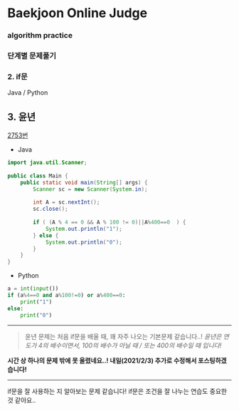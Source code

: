 # Baekjoon Online Judge

### algorithm practice

### 단계별 문제풀기

### 2. if문

Java / Python
<br>

## 3. 윤년
[2753번](https://www.acmicpc.net/problem/2753) 

- Java
~~~~java
import java.util.Scanner;
 
public class Main {
	public static void main(String[] args) {
		Scanner sc = new Scanner(System.in);
 
		int A = sc.nextInt();
        sc.close();
        
        if ( (A % 4 == 0 && A % 100 != 0)||A%400==0  ) {
            System.out.println("1");
        } else {
            System.out.println("0");
        }
    }
}
~~~~


- Python
~~~~python
a = int(input())
if (a%4==0 and a%100!=0) or a%400==0:
    print("1")
else:
    print("0")
~~~~

---
>윤년 문제는 처음 if문을 배울 때, 꽤 자주 나오는 기본문제 같습니다..!
*윤년은 연도가 4의 배수이면서, 100의 배수가 아닐 때 / 또는 400의 배수일 때 입니다!*

**시간 상 하나의 문제 밖에 못 올렸네요..! 내일(2021/2/3) 추가로 수정해서 포스팅하겠습니다!**

---
if문을 잘 사용하는 지 알아보는 문제 같습니다!
if문은 조건을 잘 나누는 연습도 중요한 것 같아요..
